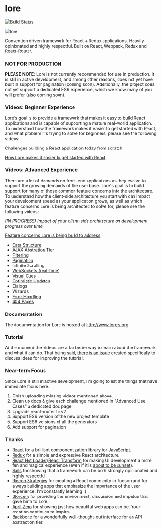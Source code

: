 # lore

[![Build Status][circle-image]][circle-url]

![lore](https://cloud.githubusercontent.com/assets/5898306/13093056/654b5c76-d4c0-11e5-8968-643aae655030.png)


Convention driven framework for React + Redux applications. Heavily opinionated and highly respectful. Built on 
React, Webpack, Redux and React-Router.

### NOT FOR PRODUCTION
**PLEASE NOTE**: Lore is not currently recommended for use in production. It is still in active development, and 
among other reasons, does not yet have built in support for pagination (coming soon). Additionally, the project does not 
yet support a dedicated ES6 experience, which we know many of you will prefer (also coming soon).

### Videos: Beginner Experience

Lore's goal is to provide a framework that makes it easy to build React applications and is capable of supporting a 
mature real-world application. To understand how the framework makes it easier to get started with React, and what
problem it's trying to solve for beginners, please see the following videos:

[Challenges building a React application today from scratch](https://www.youtube.com/watch?v=pfxJ9sebMCc)

[How Lore makes it easier to get started with React](https://www.youtube.com/watch?v=vHol_Zu58p8)


### Videos: Advanced Experience

There are a lot of demands on front-end applications as they evolve to support the growing demands of the user base. 
Lore's goal is to build support for many of those common feature concerns into the architecture. To understand how the
client-side architecture you start with can impact your development speed as your application grows, as well as which 
feature concerns Lore is being architected to solve for, please see the following videos:

*(IN PROGRESS) Impact of your client-side architecture on development progress over time*

[Feature concerns Lore is being build to address](https://www.youtube.com/watch?v=Mm4G_uUl86U)

* [Data Structure](https://www.youtube.com/watch?v=Mm4G_uUl86U&t=1m45s)
* [AJAX Abstration Tier](https://www.youtube.com/watch?v=Mm4G_uUl86U&t=5m38s)
* [Filtering](https://www.youtube.com/watch?v=Mm4G_uUl86U&t=8m45s)
* [Pagination](https://www.youtube.com/watch?v=Mm4G_uUl86U&t=15m14s)
* Infinite Scrolling
* [WebSockets (real-time)](https://www.youtube.com/watch?v=Mm4G_uUl86U&t=18m17s)
* [Visual Cues](https://www.youtube.com/watch?v=Mm4G_uUl86U&t=26m32s)
* [Optimistic Updates](https://www.youtube.com/watch?v=Mm4G_uUl86U&t=30m16s)
* Dialogs
* Wizards
* [Error Handling](https://www.youtube.com/watch?v=Mm4G_uUl86U&t=35m13s)
* [404 Pages](https://www.youtube.com/watch?v=Mm4G_uUl86U&t=37m50s)


### Documentation

The documentation for Lore is hosted at http://www.lorejs.org


### Tutorial

At the moment the videos are a far better way to learn about the framework and what it
can do. That being said, [there is an issue](https://github.com/lore/lore/issues/90) created specifically to discuss 
ideas for improving the tutorial.


### Near-term Focus

Since Lore is still in active development, I'm going to list the things that have immediate focus here.

1. Finish uploading missing videos mentioned above.
2. Clean up docs & give each challenge mentioned in "Advanced Use Cases" a dedicated doc page
3. Upgrade react-router to v2
4. Support ES6 version of the new project template
5. Support ES6 versions of all the generators
6. Add support for pagination


### Thanks
* [React](https://github.com/facebook/react) for a brilliant componentization library for JavaScript.
* [Redux](https://github.com/reactjs/redux) for a simple and expressive React architecture.  
* [React Hot Loader](https://github.com/gaearon/react-hot-loader)/[React Transform](https://github.com/gaearon/react-transform-boilerplate) 
for making UI development a more fun and magical experience (even if it is [about to be sunset](https://medium.com/@dan_abramov/hot-reloading-in-react-1140438583bf)).
* [Sails](https://github.com/balderdashy/sails) for showing that a framework can be both strongly opinionated and highly respectful.
* [Rincon Strategies](http://www.rinconstrategies.io) for creating a React community in Tucson and for always building 
apps that emphasize the importance of the user experience. I’m constantly learning :)
* [Storcery](http://storcery.io) for providing the environment, discussion and impetus that gave birth to Lore.
* [April Zero](http://aprilzero.com) for showing just how beautiful web apps can be.  Your creation continues to inspire.
* [Backbone](https://github.com/jashkenas/backbone) for a wonderfully well-thought-out interface for an API abstraction tier.


[circle-url]: https://circleci.com/gh/lore/lore
[circle-image]: https://circleci.com/gh/lore/lore.svg?style=shield&circle-token=6ef9571387d0e08d802f6769026fcf91fc30459f
